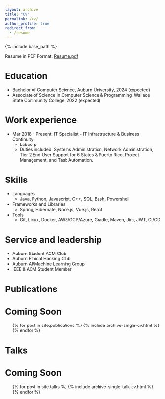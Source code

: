 ```yaml
---
layout: archive
title: "CV"
permalink: /cv/
author_profile: true
redirect_from:
  - /resume
---
```


{% include base_path %}

Resume in PDF Format: [Resume.pdf](http://scriptr.github.io/files/resume.pdf)

Education
======
* Bachelor of Computer Science, Auburn University, 2024 (expected)
* Associate of Science in Computer Science & Programming, Wallace State Community College, 2022 (expected)

Work experience
======
* Mar 2018 - Present: IT Specialist - IT Infrastructure & Business Continuity
  * Labcorp
  * Duties included: Systems Administration, Network Administration, Tier 2 End User Support for 6 States & Puerto Rico, Project Management, and Task Automation.

Skills
======
* Languages
  * Java, Python, Javascript, C++, SQL, Bash, Powershell
* Frameworks and Libraries
  * Spring, Hibernate, Node.js, Vue.js, React
* Tools
  * Git, Linux, Docker, AWS/GCP/Azure, Gradle, Maven, Jira, JWT, CI/CD

Service and leadership
======
* Auburn Student ACM Club
* Auburn Ethical Hacking Club
* Auburn AI/Machine Learning Group
* IEEE & ACM Student Member

Publications
======
# Coming Soon
  <ul>{% for post in site.publications %}
    {% include archive-single-cv.html %}
  {% endfor %}</ul>
  
Talks
======
# Coming Soon
  <ul>{% for post in site.talks %}
    {% include archive-single-talk-cv.html %}
  {% endfor %}</ul>